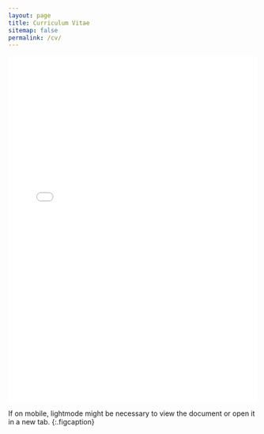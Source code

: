 ```yaml
---
layout: page
title: Curriculum Vitae
sitemap: false
permalink: /cv/
---
```


<embed src="../assets/CV_YongshuoLiu.pdf" width="100%" height="700px" type="application/pdf">

If on mobile, lightmode might be necessary to view the document or open it in a new tab.
{:.figcaption}
